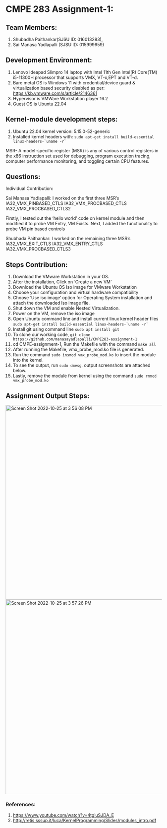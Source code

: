 
# CMPE 283 Assignment-1:
## Team Members:
1. Shubadha Paithankar(SJSU ID: 016013283), 
2. Sai Manasa Yadlapalli (SJSU ID: 015999659)

## Development Environment:
  1. Lenovo Ideapad Slimpro 14 laptop with Intel 11th Gen Intel(R) Core(TM) i5-11300H processor that supports VMX, VT-x,EPT and VT-d.
  2. Bare metal OS is Windows 11 with credential/device guard & virtualization based security disabled as per: https://kb.vmware.com/s/article/2146361
  3. Hypervisor is VMWare Workstation player 16.2
  4. Guest OS is Ubuntu 22.04

## Kernel-module development steps:
  1. Ubuntu 22.04 kernel version: 5.15.0-52-generic
  2. Installed kernel headers with: 
  ``` sudo apt-get install build-essential linux-headers-`uname -r` ```
  
MSR- A model-specific register (MSR) is any of various control registers in the x86 instruction set used for debugging, program execution tracing, computer performance monitoring, and toggling certain CPU features.

## Questions:
Individual Contribution:

Sai Manasa Yadlapalli:
I worked on the first three MSR’s
IA32_VMX_PINBASED_CTLS
IA32_VMX_PROCBASED_CTLS
IA32_VMX_PROCBASED_CTLS2

Firstly, I tested out the ‘hello world’ code on kernel module and then modified it to probe VM Entry, VM Exists. Next, I added the functionality to probe VM pin based controls

Shubhada Paithankar:
I worked on the remaining three MSR’s
IA32_VMX_EXIT_CTLS 
IA32_VMX_ENTRY_CTLS 
IA32_VMX_PROCBASED_CTLS3

## Steps Contribution:
1) Download the VMware Workstation in your OS. 
2) After the installation, Click on ‘Create a new VM’
3) Download the Ubuntu OS Iso image for VMware Workstation
4) Choose your configuration and virtual hardware compatibility
5) Choose ‘Use iso image’ option for Operating System installation and attach the downloaded Iso image file.
6) Shut down the VM and enable Nested Virtualization.
7) Power on the VM, remove the iso image
8) Open Ubuntu command line and install current linux kernel header files 
     ``` sudo apt-get install build-essential linux-headers-`uname -r` ```
9) Install git using command line ``` sudo apt install git ```
10) To clone our working code, 
    ``` git clone https://github.com/manasayadlapalli/CMPE283-assignment-1 ```
11) cd CMPE-assignment-1, Run the Makefile with the command ``` make all ```
12) After running the Makefile, vmx_probe_mod.ko file is generated.
13) Run the command ```sudo insmod vmx_probe_mod.ko``` to insert the module into the kernel.
14) To see the output, run ```sudo dmesg```, output screenshots are attached below.
15) Lastly, remove the module from kernel using the command
      ```sudo rmmod vmx_probe_mod.ko ```


## Assignment Output Steps:

<img width="628" alt="Screen Shot 2022-10-25 at 3 56 08 PM" src="https://user-images.githubusercontent.com/99461999/197897398-8098d199-1986-46dd-8321-dd00ac5a7c6e.png">

<img width="627" alt="Screen Shot 2022-10-25 at 3 57 26 PM" src="https://user-images.githubusercontent.com/99461999/197897505-e05de32c-3515-403a-8b24-00fa2ae91893.png">

### References: 
1. https://www.youtube.com/watch?v=4tgluSJDA_E
2. http://retis.sssup.it/luca/KernelProgramming/Slides/modules_intro.pdf

